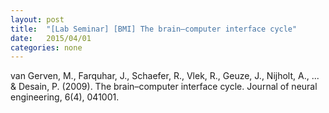 ```yaml
---
layout: post
title:  "[Lab Seminar] [BMI] The brain–computer interface cycle"
date:   2015/04/01
categories: none
---
```




van Gerven, M., Farquhar, J., Schaefer, R., Vlek, R., Geuze, J., Nijholt, A., ... & Desain, P. (2009). The brain–computer interface cycle. Journal of neural engineering, 6(4), 041001.









 

